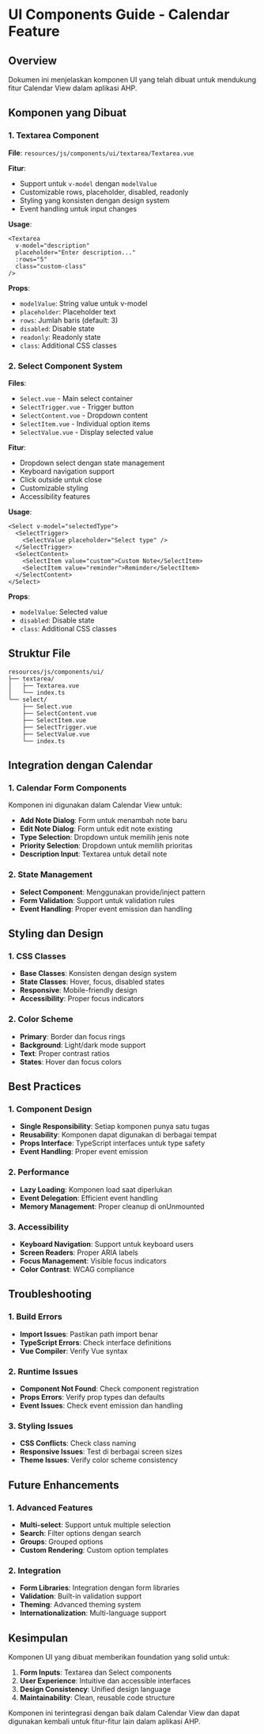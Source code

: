 # UI Components Guide - Calendar Feature

## Overview
Dokumen ini menjelaskan komponen UI yang telah dibuat untuk mendukung fitur Calendar View dalam aplikasi AHP.

## Komponen yang Dibuat

### 1. **Textarea Component**
**File**: `resources/js/components/ui/textarea/Textarea.vue`

**Fitur**:
- Support untuk `v-model` dengan `modelValue`
- Customizable rows, placeholder, disabled, readonly
- Styling yang konsisten dengan design system
- Event handling untuk input changes

**Usage**:
```vue
<Textarea
  v-model="description"
  placeholder="Enter description..."
  :rows="5"
  class="custom-class"
/>
```

**Props**:
- `modelValue`: String value untuk v-model
- `placeholder`: Placeholder text
- `rows`: Jumlah baris (default: 3)
- `disabled`: Disable state
- `readonly`: Readonly state
- `class`: Additional CSS classes

### 2. **Select Component System**
**Files**:
- `Select.vue` - Main select container
- `SelectTrigger.vue` - Trigger button
- `SelectContent.vue` - Dropdown content
- `SelectItem.vue` - Individual option items
- `SelectValue.vue` - Display selected value

**Fitur**:
- Dropdown select dengan state management
- Keyboard navigation support
- Click outside untuk close
- Customizable styling
- Accessibility features

**Usage**:
```vue
<Select v-model="selectedType">
  <SelectTrigger>
    <SelectValue placeholder="Select type" />
  </SelectTrigger>
  <SelectContent>
    <SelectItem value="custom">Custom Note</SelectItem>
    <SelectItem value="reminder">Reminder</SelectItem>
  </SelectContent>
</Select>
```

**Props**:
- `modelValue`: Selected value
- `disabled`: Disable state
- `class`: Additional CSS classes

## Struktur File

```
resources/js/components/ui/
├── textarea/
│   ├── Textarea.vue
│   └── index.ts
└── select/
    ├── Select.vue
    ├── SelectContent.vue
    ├── SelectItem.vue
    ├── SelectTrigger.vue
    ├── SelectValue.vue
    └── index.ts
```

## Integration dengan Calendar

### 1. **Calendar Form Components**
Komponen ini digunakan dalam Calendar View untuk:
- **Add Note Dialog**: Form untuk menambah note baru
- **Edit Note Dialog**: Form untuk edit note existing
- **Type Selection**: Dropdown untuk memilih jenis note
- **Priority Selection**: Dropdown untuk memilih prioritas
- **Description Input**: Textarea untuk detail note

### 2. **State Management**
- **Select Component**: Menggunakan provide/inject pattern
- **Form Validation**: Support untuk validation rules
- **Event Handling**: Proper event emission dan handling

## Styling dan Design

### 1. **CSS Classes**
- **Base Classes**: Konsisten dengan design system
- **State Classes**: Hover, focus, disabled states
- **Responsive**: Mobile-friendly design
- **Accessibility**: Proper focus indicators

### 2. **Color Scheme**
- **Primary**: Border dan focus rings
- **Background**: Light/dark mode support
- **Text**: Proper contrast ratios
- **States**: Hover dan focus colors

## Best Practices

### 1. **Component Design**
- **Single Responsibility**: Setiap komponen punya satu tugas
- **Reusability**: Komponen dapat digunakan di berbagai tempat
- **Props Interface**: TypeScript interfaces untuk type safety
- **Event Handling**: Proper event emission

### 2. **Performance**
- **Lazy Loading**: Komponen load saat diperlukan
- **Event Delegation**: Efficient event handling
- **Memory Management**: Proper cleanup di onUnmounted

### 3. **Accessibility**
- **Keyboard Navigation**: Support untuk keyboard users
- **Screen Readers**: Proper ARIA labels
- **Focus Management**: Visible focus indicators
- **Color Contrast**: WCAG compliance

## Troubleshooting

### 1. **Build Errors**
- **Import Issues**: Pastikan path import benar
- **TypeScript Errors**: Check interface definitions
- **Vue Compiler**: Verify Vue syntax

### 2. **Runtime Issues**
- **Component Not Found**: Check component registration
- **Props Errors**: Verify prop types dan defaults
- **Event Issues**: Check event emission dan handling

### 3. **Styling Issues**
- **CSS Conflicts**: Check class naming
- **Responsive Issues**: Test di berbagai screen sizes
- **Theme Issues**: Verify color scheme consistency

## Future Enhancements

### 1. **Advanced Features**
- **Multi-select**: Support untuk multiple selection
- **Search**: Filter options dengan search
- **Groups**: Grouped options
- **Custom Rendering**: Custom option templates

### 2. **Integration**
- **Form Libraries**: Integration dengan form libraries
- **Validation**: Built-in validation support
- **Theming**: Advanced theming system
- **Internationalization**: Multi-language support

## Kesimpulan

Komponen UI yang dibuat memberikan foundation yang solid untuk:
1. **Form Inputs**: Textarea dan Select components
2. **User Experience**: Intuitive dan accessible interfaces
3. **Design Consistency**: Unified design language
4. **Maintainability**: Clean, reusable code structure

Komponen ini terintegrasi dengan baik dalam Calendar View dan dapat digunakan kembali untuk fitur-fitur lain dalam aplikasi AHP.
